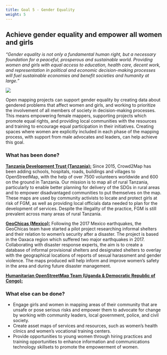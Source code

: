 ```yaml
---
title: Goal 5 - Gender Equality
weight: 5
---
```


## Achieve gender equality and empower all women and girls

_“Gender equality is not only a fundamental human right, but a necessary foundation for a peaceful, prosperous and sustainable world. Providing women and girls with equal access to education, health care, decent work, and representation in political and economic decision-making processes will fuel sustainable economies and benefit societies and humanity at large.”_

![](/images/part-iv/bangladesh1.jpeg)

Open mapping projects can support gender equality by creating data about gendered problems that affect women and girls, and working to prioritize the involvement of all members of society in decision-making processes. This means empowering female mappers, supporting projects which promote equal rights, and providing local communities with the resources and training to encourage equal participation in their initiatives. Creating spaces where women are explicitly included in each phase of the mapping process, with support from male advocates and leaders, can help achieve this goal. 

### What has been done? 

**[Tanzania Development Trust (Tanzania):](https://www.hotosm.org/projects/crowd2map-tanzania)** Since 2015, Crowd2Map has been adding schools, hospitals, roads, buildings and villages to OpenStreetMap, with the help of over 7500 volunteers worldwide and 600 on the ground in Tanzania. Our mission is to map all of rural Tanzania, particularly to enable better planning for delivery of the SDGs in rural areas and to empower disadvantaged communities to put themselves on the map. These maps are used by community activists to locate and protect girls at risk of FGM, as well as providing local officials data needed to plan for the development of services. Despite the illegality of the practice, FGM is still prevalent across many areas of rural Tanzania. 

**[GeoChicas (Mexico):](https://www.hotosm.org/updates/geochicas-mapping-the-path-of-women-after-the-earthquake-in-oaxaca/)** Following the 2017 Mexico earthquakes, the GeoChicas team have started a pilot project researching informal shelters and their relation to women’s security after a disaster. The project is based in the Oaxaca region which suffered two major earthquakes in 2017. Collaborating with disaster response experts, the aim is to create a database of informal provisional shelters and designated shelters to overlay with the geographical locations of reports of sexual harassment and gender violence. The maps produced will help inform and improve women’s safety in the area and during future disaster management.

**[Humanitarian OpenStreetMap Team (Uganda & Democratic Republic of Congo):](https://www.hotosm.org/projects/leveraging-ml-generated-building-data-and-motorcycle-mapping-in-the-drc-and-uganda-to-enhance-humanitarian-response/)**

### What else can be done? 

*   Engage girls and women in mapping areas of their community that are unsafe or pose serious risks and empower them to advocate for change by working with community leaders, local government, police, and civil society. 
*   Create asset maps of services and resources, such as women’s health clinics and women’s vocational training centers. 
*   Provide opportunities to young women through hiring practices and training opportunities to enhance information and communications technology skillsets to promote the empowerment of women. 
